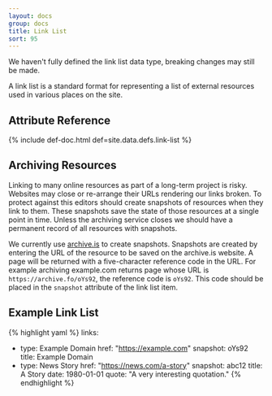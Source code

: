 ```yaml
---
layout: docs
group: docs
title: Link List
sort: 95
---
```


<div class="box-warning">
  <i class="fa fa-exclamation-triangle"></i> We haven't fully defined the link list data type, breaking changes may still be made.
</div>

A link list is a standard format for representing a list of external resources used in various places on the site.

## <i class="fa fa-tags"></i> Attribute Reference

{% include def-doc.html def=site.data.defs.link-list %}

## <i class="fa fa-archive"></i> Archiving Resources

Linking to many online resources as part of a long-term project is risky. Websites may close or re-arrange their URLs rendering our links broken. To protect against this editors should create snapshots of resources when they link to them. These snapshots save the state of those resources at a single point in time. Unless the archiving service closes we should have a permanent record of all resources with snapshots.

We currently use [archive.is](https://archive.is/) to create snapshots. Snapshots are created by entering the URL of the resource to be saved on the archive.is website. A page will be returned with a five-character reference code in the URL. For example archiving example.com returns page whose URL is `https://archive.fo/oYs92`, the reference code is `oYs92`. This code should be placed in the `snapshot` attribute of the link list item.

## <i class="octicon octicon-code"></i> Example Link List

{% highlight yaml %}
links:
  - type: Example Domain
    href: "https://example.com"
    snapshot: oYs92
    title: Example Domain
  - type: News Story
    href: "https://news.com/a-story"
    snapshot: abc12
    title: A Story
    date: 1980-01-01
    quote: "A very interesting quotation."
{% endhighlight %}
